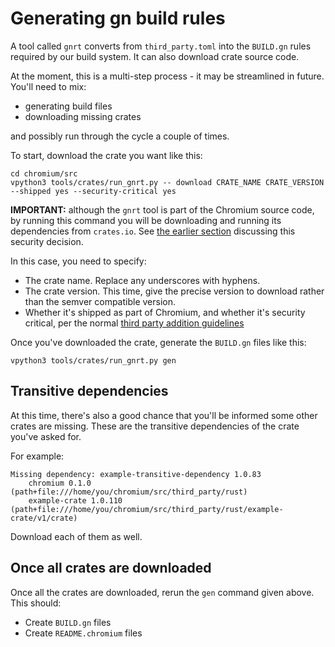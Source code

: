 # Generating gn build rules

A tool called `gnrt` converts from `third_party.toml` into the `BUILD.gn` rules
required by our build system. It can also download crate source code.

At the moment, this is a multi-step process - it may be streamlined in future.
You'll need to mix:

* generating build files
* downloading missing crates

and possibly run through the cycle a couple of times.

To start, download the crate you want like this:

```
cd chromium/src
vpython3 tools/crates/run_gnrt.py -- download CRATE_NAME CRATE_VERSION  --shipped yes --security-critical yes
```

**IMPORTANT:** although the `gnrt` tool is part of the Chromium source code,
by running this command you will be downloading and running its dependencies
from `crates.io`. See [the earlier section][1] discussing this security
decision.

In this case, you need to specify:
* The crate name. Replace any underscores with hyphens.
* The crate version. This time, give the precise version to download rather
  than the semver compatible version.
* Whether it's shipped as part of Chromium, and whether it's security critical,
  per the normal [third party addition guidelines][0]

Once you've downloaded the crate, generate the `BUILD.gn` files like this:

```
vpython3 tools/crates/run_gnrt.py gen
```

## Transitive dependencies

At this time, there's also a good chance that you'll be informed some other
crates are missing. These are the transitive dependencies of the crate you've
asked for.

For example:

```
Missing dependency: example-transitive-dependency 1.0.83
    chromium 0.1.0 (path+file:///home/you/chromium/src/third_party/rust)
    example-crate 1.0.110 (path+file:///home/you/chromium/src/third_party/rust/example-crate/v1/crate)
```

Download each of them as well.

## Once all crates are downloaded

Once all the crates are downloaded, rerun the `gen` command given above. This should:

* Create `BUILD.gn` files
* Create `README.chromium` files


[0]: https://chromium.googlesource.com/chromium/src/+/main/docs/adding_to_third_party.md#add-a-readme_chromium
[1]: ../cargo.md